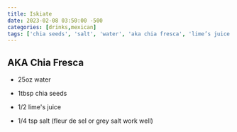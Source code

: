 ```yaml
---
title: Iskiate
date: 2023-02-08 03:50:00 -500
categories: [drinks,mexican]
tags: ['chia seeds', 'salt', 'water', 'aka chia fresca', 'lime’s juice', 'iskiate', 'born to run']
---
```


## AKA Chia Fresca

-   25oz water

-   1tbsp chia seeds

-   1/2 lime's juice

-   1/4 tsp salt (fleur de sel or grey salt work well)

